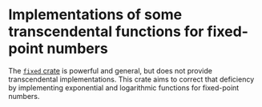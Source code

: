 # Implementations of some transcendental functions for fixed-point numbers

The [`fixed` crate](https://crates.io/crates/fixed) is powerful and general, but does not provide
transcendental implementations. This crate aims to correct that deficiency by implementing
exponential and logarithmic functions for fixed-point numbers.
